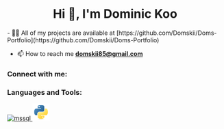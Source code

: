 <h1 align="center">Hi 👋, I'm Dominic Koo</h1>
- 👨‍💻 All of my projects are available at [https://github.com/Domskii/Doms-Portfolio](https://github.com/Domskii/Doms-Portfolio)

- 📫 How to reach me **domskii85@gmail.com**

<h3 align="left">Connect with me:</h3>
<p align="left">
</p>

<h3 align="left">Languages and Tools:</h3>
<p align="left"> <a href="https://www.microsoft.com/en-us/sql-server" target="_blank" rel="noreferrer"> <img src="https://www.svgrepo.com/show/303229/microsoft-sql-server-logo.svg" alt="mssql" width="40" height="40"/> </a> <a href="https://www.python.org" target="_blank" rel="noreferrer"> <img src="https://raw.githubusercontent.com/devicons/devicon/master/icons/python/python-original.svg" alt="python" width="40" height="40"/> </a> </p>
